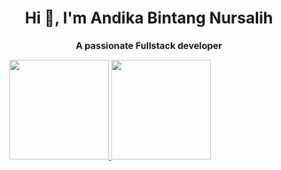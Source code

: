 <h1 align="center">Hi 👋, I'm Andika Bintang Nursalih</h1>
<h3 align="center">A passionate Fullstack developer</h3>



<p align="left">
<a href="https://github.com/AndikaBN">
  <img height="180em" src="https://github-readme-stats-eight-theta.vercel.app/api?username=andikabn&show_icons=true&theme=algolia&include_all_commits=true&count_private=true"/>
  <img height="180em" src="https://github-readme-stats-eight-theta.vercel.app/api/top-langs/?username=andikabn&layout=compact&theme=algolia"/>
</a>
</p>
